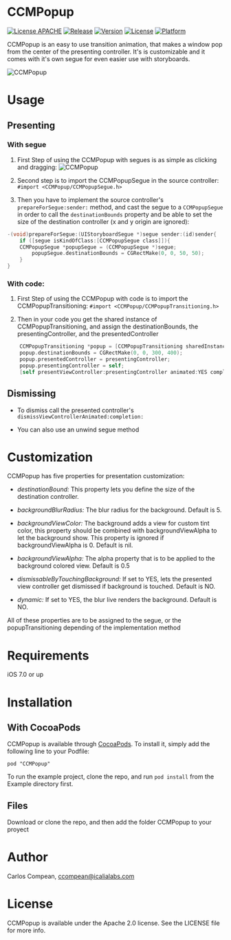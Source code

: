 # CCMPopup

[![License APACHE](https://img.shields.io/hexpm/l/plug.svg)](https://github.com/cacmartinez/CCMPopup/blob/master/LICENSE)
[![Release](https://img.shields.io/github/release/cacmartinez/CCMPopup.svg)](https://github.com/cacmartinez/CCMPopup)
[![Version](https://img.shields.io/cocoapods/v/CCMPopup.svg?style=flat)](http://cocoadocs.org/docsets/CCMPopup)
[![License](https://img.shields.io/cocoapods/l/CCMPopup.svg?style=flat)](http://cocoadocs.org/docsets/CCMPopup)
[![Platform](https://img.shields.io/cocoapods/p/CCMPopup.svg?style=flat)](http://cocoadocs.org/docsets/CCMPopup)

CCMPopup is an easy to use transition animation, that makes a window pop from the center of the presenting controller. It's is customizable and it comes with it's own segue for even easier use with storyboards.

![CCMPopup](https://github.com/cacmartinez/CCMPopup/blob/master/Screenshots/demoGif.gif)

# Usage

## Presenting

### With segue

1. First Step of using the CCMPopup with segues is as simple as clicking and dragging:
![CCMPopup](https://github.com/cacmartinez/CCMPopup/blob/master/Screenshots/usingSeguesDemo.gif)

2. Second step is to import the CCMPopupSegue in the source controller: `#import <CCMPopup/CCMPopupSegue.h>`

3. Then you have to implement the source controller's `prepareForSegue:sender:` method, and cast the segue to a `CCMPopupSegue` in order to call the `destinationBounds` property and be able to set the size of the destination controller (x and y origin are ignored):

```Objective-C
-(void)prepareForSegue:(UIStoryboardSegue *)segue sender:(id)sender{
    if ([segue isKindOfClass:[CCMPopupSegue class]]){
	CCMPopupSegue *popupSegue = (CCMPopupSegue *)segue;
        popupSegue.destinationBounds = CGRectMake(0, 0, 50, 50);
    }
}
```

### With code:

1. First Step of using the CCMPopup with code is to import the CCMPopupTransitioning: `#import <CCMPopup/CCMPopupTransitioning.h>`

2. Then in your code you get the shared instance of CCMPopupTransitioning, and assign the destinationBounds, the presentingController, and the presentedController

```Objective-C
    CCMPopupTransitioning *popup = [CCMPopupTransitioning sharedInstance];
    popup.destinationBounds = CGRectMake(0, 0, 300, 400);
    popup.presentedController = presentingController;
    popup.presentingController = self;
    [self presentViewController:presentingController animated:YES completion:nil];
```

## Dismissing

* To dismiss call the presented controller's `dismissViewControllerAnimated:completion:`

* You can also use an unwind segue method

# Customization

CCMPopup has five properties for presentation customization:

* *destinationBound:* This property lets you define the size of the destination controller.

* *backgroundBlurRadius:* The blur radius for the background. Default is 5.

* *backgroundViewColor:* The background adds a view for custom tint color, this property should be combined with backgroundViewAlpha to let the background show. This property is ignored if backgroundViewAlpha is 0. Default is nil.

* *backgroundViewAlpha:* The alpha property that is to be applied to the background colored view. Default is 0.5

* *dismissableByTouchingBackground:* If set to YES, lets the presented view controller get dismissed if background is touched. Default is NO.

* *dynamic:* If set to YES, the blur live renders the background. Default is NO.

All of these properties are to be assigned to the segue, or the popupTransitioning depending of the implementation method

# Requirements

iOS 7.0 or up

# Installation

## With CocoaPods

CCMPopup is available through [CocoaPods](http://cocoapods.org). To install
it, simply add the following line to your Podfile:

    pod "CCMPopup"

To run the example project, clone the repo, and run `pod install` from the Example directory first.

## Files

Download or clone the repo, and then add the folder CCMPopup to your proyect

# Author

Carlos Compean, ccompean@icalialabs.com

# License

CCMPopup is available under the Apache 2.0 license. See the LICENSE file for more info.

